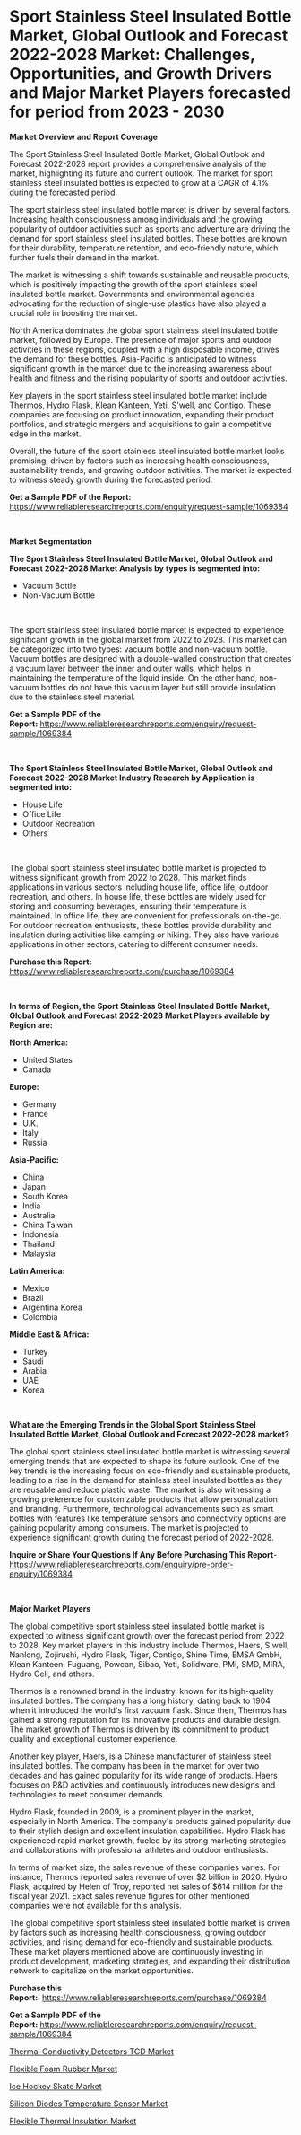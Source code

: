 <p><h1>Sport Stainless Steel Insulated Bottle Market, Global Outlook and Forecast 2022-2028 Market: Challenges, Opportunities, and Growth Drivers and Major Market Players forecasted for period from 2023 - 2030</h1></p><p><strong>Market Overview and Report Coverage</strong></p>
<p><p>The Sport Stainless Steel Insulated Bottle Market, Global Outlook and Forecast 2022-2028 report provides a comprehensive analysis of the market, highlighting its future and current outlook. The market for sport stainless steel insulated bottles is expected to grow at a CAGR of 4.1% during the forecasted period.</p><p>The sport stainless steel insulated bottle market is driven by several factors. Increasing health consciousness among individuals and the growing popularity of outdoor activities such as sports and adventure are driving the demand for sport stainless steel insulated bottles. These bottles are known for their durability, temperature retention, and eco-friendly nature, which further fuels their demand in the market.</p><p>The market is witnessing a shift towards sustainable and reusable products, which is positively impacting the growth of the sport stainless steel insulated bottle market. Governments and environmental agencies advocating for the reduction of single-use plastics have also played a crucial role in boosting the market.</p><p>North America dominates the global sport stainless steel insulated bottle market, followed by Europe. The presence of major sports and outdoor activities in these regions, coupled with a high disposable income, drives the demand for these bottles. Asia-Pacific is anticipated to witness significant growth in the market due to the increasing awareness about health and fitness and the rising popularity of sports and outdoor activities.</p><p>Key players in the sport stainless steel insulated bottle market include Thermos, Hydro Flask, Klean Kanteen, Yeti, S'well, and Contigo. These companies are focusing on product innovation, expanding their product portfolios, and strategic mergers and acquisitions to gain a competitive edge in the market.</p><p>Overall, the future of the sport stainless steel insulated bottle market looks promising, driven by factors such as increasing health consciousness, sustainability trends, and growing outdoor activities. The market is expected to witness steady growth during the forecasted period.</p></p>
<p><strong>Get a Sample PDF of the Report:</strong> <a href="https://www.reliableresearchreports.com/enquiry/request-sample/1069384">https://www.reliableresearchreports.com/enquiry/request-sample/1069384</a></p>
<p>&nbsp;</p>
<p><strong>Market Segmentation</strong></p>
<p><strong>The Sport Stainless Steel Insulated Bottle Market, Global Outlook and Forecast 2022-2028 Market Analysis by types is segmented into:</strong></p>
<p><ul><li>Vacuum Bottle</li><li>Non-Vacuum Bottle</li></ul></p>
<p>&nbsp;</p>
<p><p>The sport stainless steel insulated bottle market is expected to experience significant growth in the global market from 2022 to 2028. This market can be categorized into two types: vacuum bottle and non-vacuum bottle. Vacuum bottles are designed with a double-walled construction that creates a vacuum layer between the inner and outer walls, which helps in maintaining the temperature of the liquid inside. On the other hand, non-vacuum bottles do not have this vacuum layer but still provide insulation due to the stainless steel material.</p></p>
<p><strong>Get a Sample PDF of the Report:</strong>&nbsp;<a href="https://www.reliableresearchreports.com/enquiry/request-sample/1069384">https://www.reliableresearchreports.com/enquiry/request-sample/1069384</a></p>
<p>&nbsp;</p>
<p><strong>The Sport Stainless Steel Insulated Bottle Market, Global Outlook and Forecast 2022-2028 Market Industry Research by Application is segmented into:</strong></p>
<p><ul><li>House Life</li><li>Office Life</li><li>Outdoor Recreation</li><li>Others</li></ul></p>
<p>&nbsp;</p>
<p><p>The global sport stainless steel insulated bottle market is projected to witness significant growth from 2022 to 2028. This market finds applications in various sectors including house life, office life, outdoor recreation, and others. In house life, these bottles are widely used for storing and consuming beverages, ensuring their temperature is maintained. In office life, they are convenient for professionals on-the-go. For outdoor recreation enthusiasts, these bottles provide durability and insulation during activities like camping or hiking. They also have various applications in other sectors, catering to different consumer needs.</p></p>
<p><strong>Purchase this Report:</strong>&nbsp; <a href="https://www.reliableresearchreports.com/purchase/1069384">https://www.reliableresearchreports.com/purchase/1069384</a></p>
<p>&nbsp;</p>
<p><strong>In terms of Region, the Sport Stainless Steel Insulated Bottle Market, Global Outlook and Forecast 2022-2028 Market Players available by Region are:</strong></p>
<p>
    <p> <strong> North America: </strong>
        <ul>
            <li>United States</li>
            <li>Canada</li>
        </ul>
        </p> 
    <p> <strong> Europe: </strong>
        <ul>
            <li>Germany</li>
            <li>France</li>
            <li>U.K.</li>
            <li>Italy</li>
            <li>Russia</li>
        </ul>
        </p> 
    <p> <strong> Asia-Pacific: </strong>
        <ul>
            <li>China</li>
            <li>Japan</li>
            <li>South Korea</li>
            <li>India</li>
            <li>Australia</li>
            <li>China Taiwan</li>
            <li>Indonesia</li>
            <li>Thailand</li>
            <li>Malaysia</li>
        </ul>
        </p> 
    <p> <strong> Latin America: </strong>
        <ul>
            <li>Mexico</li>
            <li>Brazil</li>
            <li>Argentina Korea</li>
            <li>Colombia</li>
        </ul>
        </p> 
    <p> <strong> Middle East & Africa: </strong>
        <ul>
            <li>Turkey</li>
            <li>Saudi</li>
            <li>Arabia</li>
            <li>UAE</li>
            <li>Korea</li>
        </ul>
    </p>
    </p>
<p>&nbsp;</p>
<p><strong>What are the Emerging Trends in the Global Sport Stainless Steel Insulated Bottle Market, Global Outlook and Forecast 2022-2028 market?</strong></p>
<p><p>The global sport stainless steel insulated bottle market is witnessing several emerging trends that are expected to shape its future outlook. One of the key trends is the increasing focus on eco-friendly and sustainable products, leading to a rise in the demand for stainless steel insulated bottles as they are reusable and reduce plastic waste. The market is also witnessing a growing preference for customizable products that allow personalization and branding. Furthermore, technological advancements such as smart bottles with features like temperature sensors and connectivity options are gaining popularity among consumers. The market is projected to experience significant growth during the forecast period of 2022-2028.</p></p>
<p><strong>Inquire or Share Your Questions If Any Before Purchasing This Report</strong>- <a href="https://www.reliableresearchreports.com/enquiry/pre-order-enquiry/1069384">https://www.reliableresearchreports.com/enquiry/pre-order-enquiry/1069384</a></p>
<p>&nbsp;</p>
<p><strong>Major Market Players</strong></p>
<p><p>The global competitive sport stainless steel insulated bottle market is expected to witness significant growth over the forecast period from 2022 to 2028. Key market players in this industry include Thermos, Haers, S'well, Nanlong, Zojirushi, Hydro Flask, Tiger, Contigo, Shine Time, EMSA GmbH, Klean Kanteen, Fuguang, Powcan, Sibao, Yeti, Solidware, PMI, SMD, MIRA, Hydro Cell, and others.</p><p>Thermos is a renowned brand in the industry, known for its high-quality insulated bottles. The company has a long history, dating back to 1904 when it introduced the world's first vacuum flask. Since then, Thermos has gained a strong reputation for its innovative products and durable design. The market growth of Thermos is driven by its commitment to product quality and exceptional customer experience.</p><p>Another key player, Haers, is a Chinese manufacturer of stainless steel insulated bottles. The company has been in the market for over two decades and has gained popularity for its wide range of products. Haers focuses on R&D activities and continuously introduces new designs and technologies to meet consumer demands.</p><p>Hydro Flask, founded in 2009, is a prominent player in the market, especially in North America. The company's products gained popularity due to their stylish design and excellent insulation capabilities. Hydro Flask has experienced rapid market growth, fueled by its strong marketing strategies and collaborations with professional athletes and outdoor enthusiasts.</p><p>In terms of market size, the sales revenue of these companies varies. For instance, Thermos reported sales revenue of over $2 billion in 2020. Hydro Flask, acquired by Helen of Troy, reported net sales of $614 million for the fiscal year 2021. Exact sales revenue figures for other mentioned companies were not available for this analysis.</p><p>The global competitive sport stainless steel insulated bottle market is driven by factors such as increasing health consciousness, growing outdoor activities, and rising demand for eco-friendly and sustainable products. These market players mentioned above are continuously investing in product development, marketing strategies, and expanding their distribution network to capitalize on the market opportunities.</p></p>
<p><strong>Purchase this Report:</strong>&nbsp;&nbsp;<a href="https://www.reliableresearchreports.com/purchase/1069384">https://www.reliableresearchreports.com/purchase/1069384</a></p>
<p></p>
<p><strong>Get a Sample PDF of the Report:</strong>&nbsp;<a href="https://www.reliableresearchreports.com/enquiry/request-sample/1069384">https://www.reliableresearchreports.com/enquiry/request-sample/1069384</a></p>
<p><p><a href="https://www.reportprime.com/thermal-conductivity-detectors-tcd-r3902">Thermal Conductivity Detectors TCD Market</a></p><p><a href="https://medium.com/@besaagolli28/flexible-foam-rubber-market-size-growth-forecast-2023-2030-93f6af6f80fa">Flexible Foam Rubber Market</a></p><p><a href="https://www.linkedin.com/pulse/ice-hockey-skate-market-size-growth-forecast-from-2023-nwoee/">Ice Hockey Skate Market</a></p><p><a href="https://www.reportprime.com/silicon-diodes-temperature-sensor-r3901">Silicon Diodes Temperature Sensor Market</a></p><p><a href="https://medium.com/@yjwzfixtb68151/flexible-thermal-insulation-market-size-growth-forecast-2023-2030-02157e7e8bb7">Flexible Thermal Insulation Market</a></p></p>